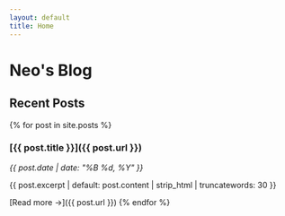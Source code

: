 ```yaml
---
layout: default
title: Home
---
```


# Neo's Blog

## Recent Posts

{% for post in site.posts %}
### [{{ post.title }}]({{ post.url }})
*{{ post.date | date: "%B %d, %Y" }}*

{{ post.excerpt | default: post.content | strip_html | truncatewords: 30 }}

[Read more →]({{ post.url }})
{% endfor %}
